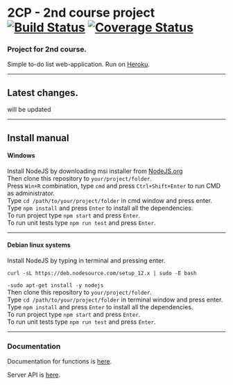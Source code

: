 # 2CP - 2nd course project [![Build Status](https://travis-ci.com/PavelKiller/2CP.svg?branch=release)](https://travis-ci.com/PavelKiller/2CP) [![Coverage Status](https://coveralls.io/repos/github/PavelKiller/2CP/badge.svg?branch=release)](https://coveralls.io/github/PavelKiller/2CP?branch=release)
### Project for 2nd course.  
Simple to-do list web-application. Run on [Heroku](https://secondcourse-project.herokuapp.com/).  

***

Latest changes.
---
will be updated

***

Install manual
---
#### Windows

Install NodeJS by downloading msi installer from [NodeJS.org](https://nodejs.org/en/)  
Then clone this repository to `your/project/folder`.  
Press `Win+R` combination, type `cmd` and press `Ctrl+Shift+Enter` to run CMD as administrator.  
Type `cd /path/to/your/project/folder` in cmd window and press enter.  
Type `npm install` and press `Enter` to install all the dependencies.  
To run project type `npm start` and press `Enter`.  
To run unit tests type `npm run test` and press `Enter`.  
 
---

#### Debian linux systems

Install NodeJS by typing in terminal and pressing enter.  

`curl -sL https://deb.nodesource.com/setup_12.x | sudo -E bash` 

`-sudo apt-get install -y nodejs`  
Then clone this repository to `your/project/folder`.  
Type `cd /path/to/your/project/folder` in terminal window and press enter.  
Type `npm install` and press `Enter` to install all the dependencies.  
To run project type `npm start` and press `Enter`.  
To run unit tests type `npm run test` and press `Enter`.  
  
---

  
### Documentation    

Documentation for functions is [here](https://secondcourse-project.herokuapp.com/jsdoc/index.html).  

Server API is [here](https://secondcourse-project.herokuapp.com/API/index.html).  

